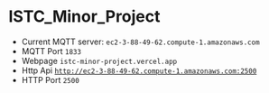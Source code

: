 # ISTC_Minor_Project
- Current MQTT server: <code>ec2-3-88-49-62.compute-1.amazonaws.com</code>
- MQTT Port <code>1833</code>
- Webpage <code>istc-minor-project.vercel.app</code>
- Http Api <code>http://ec2-3-88-49-62.compute-1.amazonaws.com:2500 </code>
- HTTP Port <code>2500</code>


